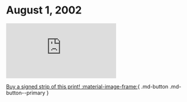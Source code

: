 # August 1, 2002

![](https://www.achewood.com/comic.php?date=08012002)

[Buy a signed strip of this print! :material-image-frame:](https://achewood-holiday-pop-up.myshopify.com/products/strip#08012002){ .md-button .md-button--primary }

